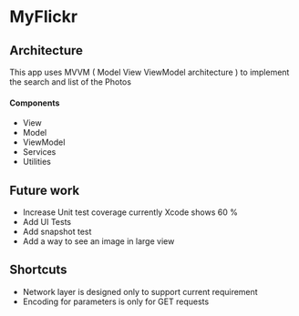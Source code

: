 # MyFlickr

## Architecture
This app uses MVVM ( Model View ViewModel architecture ) to implement the search and list of the Photos

#### Components
- View
- Model
- ViewModel
- Services
- Utilities

## Future work

- Increase Unit test coverage currently Xcode shows 60 %
- Add UI Tests
- Add snapshot test
- Add a way to see an image in large view
## Shortcuts

- Network layer is designed only to support current requirement
- Encoding for parameters is only for GET requests

